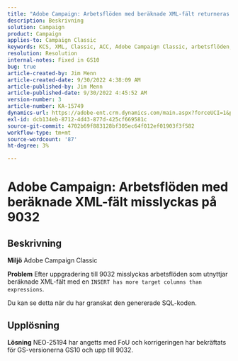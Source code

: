 ```yaml
---
title: "Adobe Campaign: Arbetsflöden med beräknade XML-fält returneras felaktigt på 9032"
description: Beskrivning
solution: Campaign
product: Campaign
applies-to: Campaign Classic
keywords: KCS, XML, Classic, ACC, Adobe Campaign Classic, arbetsflöden, beräknade XML-fält, fel, 9032
resolution: Resolution
internal-notes: Fixed in GS10
bug: true
article-created-by: Jim Menn
article-created-date: 9/30/2022 4:38:09 AM
article-published-by: Jim Menn
article-published-date: 9/30/2022 4:45:52 AM
version-number: 3
article-number: KA-15749
dynamics-url: https://adobe-ent.crm.dynamics.com/main.aspx?forceUCI=1&pagetype=entityrecord&etn=knowledgearticle&id=26d44eae-7940-ed11-9db1-0022480866ad
exl-id: dcb134eb-8712-4d43-877d-425cf669581c
source-git-commit: 4702b69f883128bf305ec64f012ef01903f3f582
workflow-type: tm+mt
source-wordcount: '87'
ht-degree: 3%

---
```


# Adobe Campaign: Arbetsflöden med beräknade XML-fält misslyckas på 9032

## Beskrivning


<b>Miljö</b>
Adobe Campaign Classic

<b>Problem</b>
Efter uppgradering till 9032 misslyckas arbetsflöden som utnyttjar beräknade XML-fält med en `INSERT has more target columns than expressions`.

Du kan se detta när du har granskat den genererade SQL-koden.




## Upplösning


<b>Lösning</b>
NEO-25194 har angetts med FoU och korrigeringen har bekräftats för GS-versionerna GS10 och upp till 9032.
